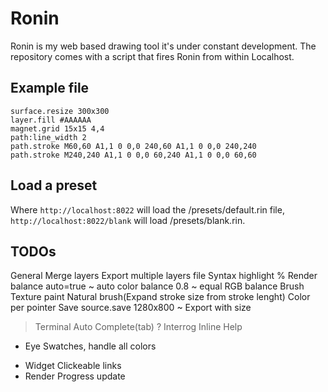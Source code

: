 # Ronin

Ronin is my web based drawing tool it's under constant development. 
The repository comes with a script that fires Ronin from within Localhost.

## Example file

```
surface.resize 300x300
layer.fill #AAAAAA
magnet.grid 15x15 4,4
path:line_width 2
path.stroke M60,60 A1,1 0 0,0 240,60 A1,1 0 0,0 240,240
path.stroke M240,240 A1,1 0 0,0 60,240 A1,1 0 0,0 60,60
```

## Load a preset

Where `http://localhost:8022` will load the /presets/default.rin file, `http://localhost:8022/blank` will load /presets/blank.rin.

## TODOs
  General
    Merge layers
    Export multiple layers file
    Syntax highlight
  % Render
    balance auto=true ~ auto color
    balance 0.8       ~ equal RGB balance
  Brush
    Texture paint
    Natural brush(Expand stroke size from stroke lenght)
    Color per pointer
  Save
    source.save 1280x800 ~ Export with size
  > Terminal
    Auto Complete(tab)
  ? Interrog
    Inline Help
  * Eye
    Swatches, handle all colors
  - Widget
    Clickeable links
  - Render
    Progress update